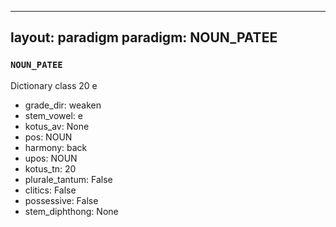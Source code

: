
---
layout: paradigm
paradigm: NOUN_PATEE
---
### ` NOUN_PATEE `

Dictionary class 20 e
* grade_dir: weaken
* stem_vowel: e
* kotus_av: None
* pos: NOUN
* harmony: back
* upos: NOUN
* kotus_tn: 20
* plurale_tantum: False
* clitics: False
* possessive: False
* stem_diphthong: None

